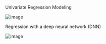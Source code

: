Univariate Regression Modeling 

![image](https://user-images.githubusercontent.com/104868606/193195185-85ecdda2-1417-4845-bc77-fc2624727e6e.png)


Regression with a deep neural network (DNN)

![image](https://user-images.githubusercontent.com/104868606/193195003-4be3221b-cbc0-45f8-9fbb-456e4549fe4b.png)


